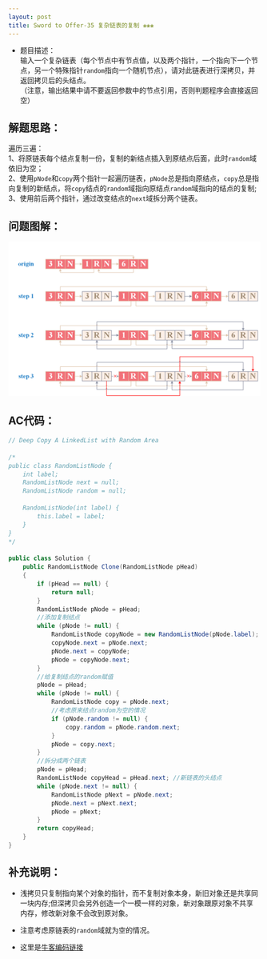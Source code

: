```yaml
---
layout: post
title: Sword to Offer-35 复杂链表的复制 ❀❀❀
---
```


* 题目描述：  
输入一个复杂链表（每个节点中有节点值，以及两个指针，一个指向下一个节点，另一个特殊指针`random`指向一个随机节点），请对此链表进行深拷贝，并返回拷贝后的头结点。  
（注意，输出结果中请不要返回参数中的节点引用，否则判题程序会直接返回空） 

## 解题思路：

遍历三遍：  
1、将原链表每个结点复制一份，复制的新结点插入到原结点后面，此时`random`域依旧为空；  
2、使用`pNode`和`copy`两个指针一起遍历链表，`pNode`总是指向原结点，`copy`总是指向复制的新结点，将`copy`结点的`random`域指向原结点`random`域指向的结点的复制;  
3、使用前后两个指针，通过改变结点的`next`域拆分两个链表。  


## 问题图解：

<center>
    <img src="/assets/img/blog/sword-offer-35.png">
</center>


## AC代码：

```java
// Deep Copy A LinkedList with Random Area

/*
public class RandomListNode {
    int label;
    RandomListNode next = null;
    RandomListNode random = null;

    RandomListNode(int label) {
        this.label = label;
    }
}
*/

public class Solution {
    public RandomListNode Clone(RandomListNode pHead)
    {
        if (pHead == null) {
            return null;
        }
        RandomListNode pNode = pHead;
        //添加复制结点
        while (pNode != null) {
            RandomListNode copyNode = new RandomListNode(pNode.label);
            copyNode.next = pNode.next;
            pNode.next = copyNode;
            pNode = copyNode.next;
        }
        //给复制结点的random赋值
        pNode = pHead;
        while (pNode != null) {
            RandomListNode copy = pNode.next;
            //考虑原来结点random为空的情况
            if (pNode.random != null) {
                copy.random = pNode.random.next;
            }
            pNode = copy.next;
        }
        //拆分成两个链表
        pNode = pHead;
        RandomListNode copyHead = pHead.next; //新链表的头结点
        while (pNode.next != null) {
            RandomListNode pNext = pNode.next;
            pNode.next = pNext.next;
            pNode = pNext;
        }
        return copyHead;
    }
}
```

## 补充说明：

* 浅拷贝只复制指向某个对象的指针，而不复制对象本身，新旧对象还是共享同一块内存;但深拷贝会另外创造一个一模一样的对象，新对象跟原对象不共享内存，修改新对象不会改到原对象。  

* 注意考虑原链表的`random`域就为空的情况。  

* 这里是[牛客编码链接](https://www.nowcoder.com/practice/b736e784e3e34731af99065031301bca?tpId=13&&tqId=11177&rp=1&ru=/ta/coding-interviews&qru=/ta/coding-interviews/question-ranking)